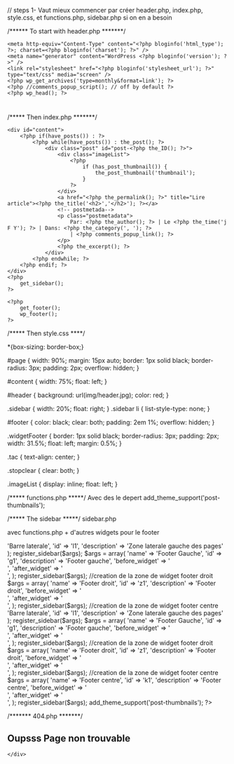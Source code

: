 // steps 
1- Vaut mieux commencer par créer header.php, index.php, style.css, et functions.php, sidebar.php si on en a besoin



/****** To start with header.php *******/

<!DOCTYPE html>
<html lang="fr">
<head>
	<title>
		<?php bloginfo('name') ?>
		<?php if ( is_404() ) : ?> &raquo; 
		<?php _e('Not Found') ?>
			<?php elseif ( is_home() ) : ?> &raquo; 
				<?php bloginfo('description') ?>
			<?php else : ?>
				<?php wp_title() ?>
			<?php endif ?>
	</title>
 
	<meta http-equiv="Content-Type" content="<?php bloginfo('html_type'); ?>; charset=<?php bloginfo('charset'); ?>" />
	<meta name="generator" content="WordPress <?php bloginfo('version'); ?>" />
	<link rel="stylesheet" href="<?php bloginfo('stylesheet_url'); ?>" type="text/css" media="screen" />
	<?php wp_get_archives('type=monthly&format=link'); ?>
	<?php //comments_popup_script(); // off by default ?>
	<?php wp_head(); ?>
 
</head>
<body>
	<div id="page">
		<div id="header">
			<h1><a href="<?php bloginfo('url'); ?>"><?php bloginfo('name'); ?></a></h1>
			<?php bloginfo('description'); ?>
		</div>
    
    
/***** Then index.php *******/

<?php get_header(); ?>

	<div id="content">
		<?php if(have_posts()) : ?>
			<?php while(have_posts()) : the_post(); ?>
				<div class="post" id="post-<?php the_ID(); ?>">
					<div class="imageList">
						<?php
							if (has_post_thumbnail()) {
								the_post_thumbnail('thumbnail');
							}
						?>
					</div>
					<a href="<?php the_permalink(); ?>" title="Lire article"><?php the_title('<h2>','</h2>'); ?></a>
					<!-- postmetada-->
					<p class="postmetadata">
						Par: <?php the_author(); ?> | Le <?php the_time('j F Y'); ?> | Dans: <?php the_category(', '); ?>
						| <?php comments_popup_link(); ?>
					</p>
					<?php the_excerpt(); ?>
				</div>
			<?php endwhile; ?>
		<?php endif; ?>
	</div>
	<?php
		get_sidebar();
	?>

	<?php
		get_footer();
		wp_footer(); 
	?> 
</div><!--Fin de id_page-->

</body>
</html>
	
/***** Then style.css ****/

*{box-sizing: border-box;}

#page {
	width: 90%;
	margin: 15px auto;
	border: 1px solid black;
	border-radius: 3px;
	padding: 2px;
	overflow: hidden;
}

#content {
	width: 75%;
	float: left;
}

#header {
	background: url(img/header.jpg);
	color: red;
}

.sidebar {
	width: 20%;
	float: right;
}
.sidebar li {
	list-style-type: none;
}


#footer {
	color: black;
	clear: both;
	padding: 2em 1%;
	overflow: hidden;
}

.widgetFooter {
	border: 1px solid black;
	border-radius: 3px;
	padding: 2px;
	width: 31.5%;
	float: left;
	margin: 0.5%;
}

.tac {
	text-align: center;
}

.stopclear {
	clear: both;
}

.imageList {
	display: inline;
	float: left;
}



/***** functions.php *****/
Avec des le depert add_theme_support('post-thumbnails'); 

/***** The sidebar *****/
sidebar.php
<div class="sidebar">
	<?php dynamic_sidebar('l1'); ?> 
</div>

avec functions.php + d'autres widgets pour le footer

<?php
if ( function_exists('register_sidebar') )
	$args = array(
		'name' => 'Barre laterale',
		'id' => 'l1',
		'description' => 'Zone laterale gauche des pages'
	);
register_sidebar($args);

$args = array(
		'name' => 'Footer Gauche',
		'id' => 'g1',
		'description' => 'Footer gauche',
		'before_widget' => '<div class="widgetFooter">',
		'after_widget' => '</div>',
	);
register_sidebar($args);

//creation de la zone de widget footer droit
$args = array(
		'name' => 'Footer droit',
		'id' => 'z1',
		'description' => 'Footer droit',
		'before_widget' => '<div class="widgetFooter">',
		'after_widget' => '</div>',
	);
register_sidebar($args);

//creation de la zone de widget footer centre
<?php
if ( function_exists('register_sidebar') )
	$args = array(
		'name' => 'Barre laterale',
		'id' => 'l1',
		'description' => 'Zone laterale gauche des pages'
	);
register_sidebar($args);

$args = array(
		'name' => 'Footer Gauche',
		'id' => 'g1',
		'description' => 'Footer gauche',
		'before_widget' => '<div class="widgetFooter">',
		'after_widget' => '</div>',
	);
register_sidebar($args);

//creation de la zone de widget footer droit
$args = array(
		'name' => 'Footer droit',
		'id' => 'z1',
		'description' => 'Footer droit',
		'before_widget' => '<div class="widgetFooter">',
		'after_widget' => '</div>',
	);
register_sidebar($args);

//creation de la zone de widget footer centre
$args = array(
		'name' => 'Footer centre',
		'id' => 'k1',
		'description' => 'Footer centre',
		'before_widget' => '<div class="widgetFooter">',
		'after_widget' => '</div>',
	);
register_sidebar($args);

add_theme_support('post-thumbnails'); 

 ?>
 
/******* 404.php *******/
 <?php get_header(); ?>

<div id="content">
	<h2>Oupsss  Page non trouvable</h2>
	<div id="moteur">

	</div>
</div>
<?php
	get_sidebar();
?>

<?php
	get_footer();
	wp_footer(); 
?> 
</div><!--Fin de id_page-->

</body>
</html>
 
 
